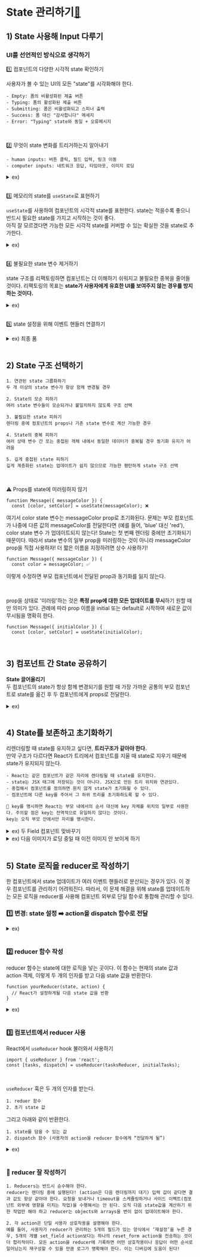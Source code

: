 # State 관리하기[🔗](https://ko.react.dev/learn/managing-state)

## 1) State 사용해 Input 다루기

### UI를 선언적인 방식으로 생각하기

1️⃣ 컴포넌트의 다양한 시각적 state 확인하기

사용자가 볼 수 있는 UI의 모든 "state"를 시각화해야 한다.

```
- Empty: 폼의 비활성화된 제출 버튼
- Typing: 폼의 활성화된 제출 버튼
- Submitting: 폼은 비활성화되고 스피너 출력
- Success: 폼 대신 "감사합니다" 메세지
- Error: "Typing" state와 동일 + 오류메시지
```

<br/>

2️⃣ 무엇이 state 변화를 트리거하는지 알아내기

```
- human inputs: 버튼 클릭, 필드 입력, 링크 이동
- computer inputs: 네트워크 응답, 타임아웃, 이미지 로딩
```

<details><summary>ex)</summary>

- 텍스트 인풋을 변경하면(human) 텍스트 상자가 비었는지 여부에 따라 state를 Empty에서 Typing으로 또는 그 반대로 변경

- 제출 버튼을 클릭하면(human) Submitting state를 변경

- 네트워크 응답이 성공적으로 오면(computer) Success state를 변경

- 네트워크 요청이 실패하면(computer) 해당하는 오류 메세지와 함께 Error State를 변경

</details>

<br/>

3️⃣ 메모리의 state를 `useState`로 표현하기

`useState`를 사용하여 컴포넌트의 시각적 state를 표현한다. state는 적을수록 좋으니 반드시 필요한 state를 가지고 시작하는 것이 좋다.  
아직 잘 모르겠다면 가능한 모든 시각적 state를 커버할 수 있는 확실한 것을 state로 추가한다.

<details><summary>ex)</summary>

```
const [isEmpty, setIsEmpty] = useState(true);
const [isTyping, setIsTyping] = useState(false);
const [isSubmitting, setIsSubmitting] = useState(false);
const [isSuccess, setIsSuccess] = useState(false);
const [isError, setIsError] = useState(false);
```

</details>

<br/>

4️⃣ 불필요한 state 변수 제거하기

state 구조를 리팩토링하면 컴포넌트는 더 이해하기 쉬워지고 불필요한 중복을 줄어들 것이다. 리팩토링의 목표는 <b>state가 사용자에게 유효한 UI를 보여주지 않는 경우를 방지하는 것이다.</b>

<details><summary>ex)</summary>

1.state가 역설을 일으키지는 않나요?

예를 들면 isTyping과 isSubmitting이 동시에 true일 수는 없다. 이러한 역설은 보통 state가 충분히 제한되지 않았음을 의미한다. 여기에는 두 boolean에 대한 네 가지 조합이 있지만 오직 유효한 state는 세 개뿐이다. 이러한 “불가능한” state를 제거하기 위해 세 가지 값 'typing', 'submitting', 'success'을 하나의 status로 합칠 수 있다.

2.다른 state 변수에 이미 같은 정보가 담겨있진 않나요?

isEmpty와 isTyping은 동시에 true가 될 수 없다. 이를 각각의 state 변수로 분리하면 싱크가 맞지 않거나 버그가 발생할 위험이 있다. 이 경우에는 isEmpty를 지우고 answer.length === 0으로 체크할 수 있다.

3.다른 변수를 뒤집었을 때 같은 정보를 얻을 수 있진 않나요?

isError는 error !== null로도 대신 확인할 수 있기 때문에 필요하지 않다.

📌 위 정리 과정을 거친 후의 변수들

```
const [answer, setAnswer] = useState('');
const [error, setError] = useState(null);
const [status, setStatus] = useState('typing'); // 'typing', 'submitting', or 'success'
```

</details>

<br/>

5️⃣ state 설정을 위해 이벤트 핸들러 연결하기

<details><summary>ex) 최종 폼</summary>

```
import { useState } from 'react';

export default function Form() {
  const [answer, setAnswer] = useState('');
  const [error, setError] = useState(null);
  const [status, setStatus] = useState('typing');

  if (status === 'success') {
    return <h1>That's right!</h1>
  }

  async function handleSubmit(e) {
    e.preventDefault();
    setStatus('submitting');
    try {
      await submitForm(answer);
      setStatus('success');
    } catch (err) {
      setStatus('typing');
      setError(err);
    }
  }

  function handleTextareaChange(e) {
    setAnswer(e.target.value);
  }

  return (
    <>
      <h2>City quiz</h2>
      <p>
        In which city is there a billboard that turns air into drinkable water?
      </p>
      <form onSubmit={handleSubmit}>
        <textarea
          value={answer}
          onChange={handleTextareaChange}
          disabled={status === 'submitting'}
        />
        <br />
        <button disabled={
          answer.length === 0 ||
          status === 'submitting'
        }>
          Submit
        </button>
        {error !== null &&
          <p className="Error">
            {error.message}
          </p>
        }
      </form>
    </>
  );
}

function submitForm(answer) {
  // 네트워크에 접속한다고 가정
  return new Promise((resolve, reject) => {
    setTimeout(() => {
      let shouldError = answer.toLowerCase() !== 'lima'
      if (shouldError) {
        reject(new Error('Good guess but a wrong answer. Try again!'));
      } else {
        resolve();
      }
    }, 1500);
  });
}

```

</details>

<br/>

## 2) State 구조 선택하기

```
1. 연관된 state 그룹화하기
두 개 이상의 state 변수가 항상 함께 변경될 경우
```

```
2. State의 모순 피하기
여러 state 변수들이 모순되거나 불일치하지 않도록 구조 선택
```

```
3. 불필요한 state 피하기
렌더링 중에 컴포넌트의 props나 기존 state 변수로 계산 가능한 경우
```

```
4. State의 중복 피하기
여러 상태 변수 간 또는 중첩된 객체 내에서 동일한 데이터가 중복될 경우 동기화 유지가 어려움
```

```
5. 깊게 중첩된 state 피하기
깊게 계층화된 state는 업데이트가 쉽지 않으므로 가능한 평탄하게 state 구조 선택
```

<br/>

⚠️ Props를 state에 미러링하지 않기

```
function Message({ messageColor }) {
  const [color, setColor] = useState(messageColor); ❌
```

여기서 color state 변수는 messageColor prop로 초기화된다. 문제는 부모 컴포넌트가 나중에 다른 값의 messageColor를 전달한다면 (예를 들어, 'blue' 대신 'red'), color state 변수 가 업데이트되지 않는다! State는 첫 번째 렌더링 중에만 초기화되기 때문이다.
따라서 state 변수의 일부 prop을 미러링하는 것이 아니라 messageColor prop을 직접 사용하자! 더 짧은 이름을 지정하려면 상수 사용하기!

```
function Message({ messageColor }) {
  const color = messageColor; ✅
```

이렇게 수정하면 부모 컴포넌트에서 전달된 prop과 동기화를 잃지 않는다.

<br/>

prop을 상태로 '미러링'하는 것은 <b>특정 prop에 대한 모든 업데이트를 무시</b>하기 원할 때만 의미가 있다. 관례에 따라 prop 이름을 initial 또는 default로 시작하여 새로운 값이 무시됨을 명확히 한다.

```
function Message({ initialColor }) {
  const [color, setColor] = useState(initialColor);
```

<br/>

## 3) 컴포넌트 간 State 공유하기

<b>State 끌어올리기</b>  
두 컴포넌트의 state가 항상 함께 변경되기를 원할 때 가장 가까운 공통의 부모 컴포넌트로 state를 옮긴 후 두 컴포넌트에게 props로 전달한다.

<details><summary>ex)</summary>

두 패널 중 하나의 패널만 활성화되고, 이는 부모 컴포넌트에서 제어한다.

```
import { useState } from 'react';

export default function Accordion() {
  const [activeIndex, setActiveIndex] = useState(0);
  return (
    <>
      <h2>Almaty, Kazakhstan</h2>
      <Panel
        title="About"
        isActive={activeIndex === 0}
        onShow={() => setActiveIndex(0)}
      >
        With a population of about 2 million, Almaty is Kazakhstan's largest city. From 1929 to 1997, it was its capital city.
      </Panel>
      <Panel
        title="Etymology"
        isActive={activeIndex === 1}
        onShow={() => setActiveIndex(1)}
      >
        The name comes from <span lang="kk-KZ">алма</span>, the Kazakh word for "apple" and is often translated as "full of apples". In fact, the region surrounding Almaty is thought to be the ancestral home of the apple, and the wild <i lang="la">Malus sieversii</i> is considered a likely candidate for the ancestor of the modern domestic apple.
      </Panel>
    </>
  );
}

function Panel({
  title,
  children,
  isActive,
  onShow
}) {
  return (
    <section className="panel">
      <h3>{title}</h3>
      {isActive ? (
        <p>{children}</p>
      ) : (
        <button onClick={onShow}>
          Show
        </button>
      )}
    </section>
  );
}

```

</details>

<br/>

## 4) State를 보존하고 초기화하기

리렌더링할 때 state를 유지하고 싶다면, <b>트리구조가 같아야 한다.</b>  
만약 구조가 다르다면 React가 트리에서 컴포넌트를 지울 때 state로 지우기 때문에 state가 유지되지 않는다.

```
- React는 같은 컴포넌트가 같은 자리에 렌더링될 때 state를 유지한다.
- state는 JSX 태그에 저장되는 것이 아니다. JSX으로 만든 트리 위치와 연관있다.
- 중첩해서 컴포넌트를 정의하면 원치 않게 state가 초기화될 수 있다.
- 컴포넌트에 다른 key를 주어서 그 하위 트리를 초기화하도록 할 수 있다.
```

```
📌 key를 명시하면 React는 부모 내에서의 순서 대신에 key 자체를 위치의 일부로 사용한다. 주의할 점은 key는 전역적으로 유일하지 않다는 것이다.
key는 오직 부모 안에서만 자리를 명시한다.
```

<details><summary>ex) 두 Field 컴포넌트 맞바꾸기</summary>

```
import { useState } from 'react';

export default function App() {
  const [reverse, setReverse] = useState(false);
  let checkbox = (
    <label>
      <input
        type="checkbox"
        checked={reverse}
        onChange={e => setReverse(e.target.checked)}
      />
      Reverse order
    </label>
  );
  if (reverse) {
    return (
      <>
        <Field key="lastName"✨ label="Last name" />
        <Field key="firstName"✨ label="First name" />
        {checkbox}
      </>
    );
  } else {
    return (
      <>
        <Field key="firstName"✨ label="First name" />
        <Field key="lastName"✨ label="Last name" />
        {checkbox}
      </>
    );
  }
}

function Field({ label }) {
  const [text, setText] = useState('');
  return (
    <label>
      {label}:{' '}
      <input
        type="text"
        value={text}
        placeholder={label}
        onChange={e => setText(e.target.value)}
      />
    </label>
  );
}
```

`if`와 `else`문 안의 두 `<Field>` 컴포넌트에게 key를 준다. 이로써 부모 안에서의 순서가 바뀌더라도 React에게 각 `<Field>`의 올바른 state를 어떻게 “맞출지” 알려줄 수 있다.

</details>

<details><summary>ex) 다음 이미지가 로딩 중일 때 이전 이미지 안 보이게 하기</summary>

```
import { useState } from 'react';

export default function Gallery() {
  const [index, setIndex] = useState(0);
  const hasNext = index < images.length - 1;

  function handleClick() {
    if (hasNext) {
      setIndex(index + 1);
    } else {
      setIndex(0);
    }
  }

  let image = images[index];
  return (
    <>
      <button onClick={handleClick}>
        Next
      </button>
      <h3>
        Image {index + 1} of {images.length}
      </h3>
      <img key={image.src}✨ src={image.src} />
      <p>
        {image.place}
      </p>
    </>
  );
}

let images = [{
  place: 'Penang, Malaysia',
  src: 'https://i.imgur.com/FJeJR8M.jpg'
}, {
  place: 'Lisbon, Portugal',
  src: 'https://i.imgur.com/dB2LRbj.jpg'
}, {
  place: 'Bilbao, Spain',
  src: 'https://i.imgur.com/z08o2TS.jpg'
}];
```

Next 버튼을 클릭하고 다음 이미지가 불러와지는 동안 기존 이미지가 보이면 안 된다. React가 DOM을 재사용하지 않고 새로 만들게 할 수 있는 방법은?

`<img>` 태그에 key를 준다. key가 바뀌면 React는 `<img>` DOM 노드를 새로 다시 만든다. 이미지를 불러오는 동안 이미지가 잠깐 깜박이는데 앱의 모든 이미지가 이처럼 작동하기를 원하지는 않을 것이다. 하지만 이미지와 설명이 항상 일치하도록 할 때는 일리 있는 방법이다.

</details>

<br/>

## 5) State 로직을 reducer로 작성하기

한 컴포넌트에서 state 업데이트가 여러 이벤트 핸들러로 분산되는 경우가 있다. 이 경우 컴포넌트를 관리하기 어려워진다. 따라서, 이 문제 해결을 위해 state를 업데이트하는 모든 로직을 reducer를 사용해 컴포넌트 외부로 단일 함수로 통합해 관리할 수 있다.

### 1️⃣ 변경: state 설정 ➡️ action을 dispatch 함수로 전달

<details><summary>ex)</summary>

before: state 설정

```
function handleAddTask(text) {
  setTasks([...tasks, {
    id: nextId++,
    text: text,
    done: false
  }]);
}

function handleChangeTask(task) {
  setTasks(tasks.map(t => {
    if (t.id === task.id) {
      return task;
    } else {
      return t;
    }
  }));
}

function handleDeleteTask(taskId) {
  setTasks(
    tasks.filter(t => t.id !== taskId)
  );
}
```

<br/>
after: action을 dispatch 함수로 전달

```
function handleAddTask(text) {
  dispatch({
    type: 'added',
    id: nextId++,
    text: text,
  });
}

function handleChangeTask(task) {
  dispatch({
    type: 'changed',
    task: task
  });
}

function handleDeleteTask(taskId) {
  dispatch({
    type: 'deleted',
    id: taskId
  });
}
```

`dispatch` 함수 안의 객체를 "action"이라고 한다. action 객체는 어떤 형태든 될 수 있다. 일반적으로는 발생한 일을 설명하는 문자열 type 을 넘겨주고 이외의 정보는 다른 필드에 담아서 전달하도록 작성한다. type은 컴포넌트에 따라 값이 다르며 이 예시의 경우 'added' 또는 'added_task'가 들어갈 수 있다. 무슨 일이 일어나는지 설명할 수 있는 이름이면 충분하다.

</details>

<br/>

### 2️⃣ reducer 함수 작성

reducer 함수는 state에 대한 로직을 넣는 곳이다. 이 함수는 현재의 state 값과 action 객체, 이렇게 두 개의 인자를 받고 다음 state 값을 반환한다.

```
function yourReducer(state, action) {
  // React가 설정하게될 다음 state 값을 반환
}
```

<details><summary>ex)</summary>

```
function tasksReducer(tasks, action) {
  switch (action.type) {
    case 'added': {
      return [...tasks, {
        id: action.id,
        text: action.text,
        done: false
      }];
    }
    case 'changed': {
      return tasks.map(t => {
        if (t.id === action.task.id) {
          return action.task;
        } else {
          return t;
        }
      });
    }
    case 'deleted': {
      return tasks.filter(t => t.id !== action.id);
    }
    default: {
      throw Error('Unknown action: ' + action.type);
    }
  }
}
```

reducer 함수는 state(`tasks`)를 인자로 받고 있기 때문에, 이를 컴포넌트 외부에서 선언할 수 있다. 이렇게 하면 들여쓰기 수준이 줄어들고 코드를 더 쉽게 읽을 수 있다.

</details>

<br/>

### 3️⃣ 컴포넌트에서 reducer 사용

React에서 `useReducer` hook 불러와서 사용하기

```
import { useReducer } from 'react';
const [tasks, dispatch] = useReducer(tasksReducer, initialTasks);
```

<br/>

`useReducer` 훅은 두 개의 인자를 받는다.

```
1. reduer 함수
2. 초기 state 값
```

그리고 아래와 같이 반환한다.

```
1. state를 담을 수 있는 값
2. dispatch 함수 (사용자의 action을 reducer 함수에게 “전달하게 될”)
```

<details><summary>ex)</summary>

```
import { useReducer } from 'react';
import AddTask from './AddTask.js';
import TaskList from './TaskList.js';

export default function TaskApp() {
  const [tasks, dispatch] = useReducer(
    tasksReducer,
    initialTasks
  );

  function handleAddTask(text) {
    dispatch({
      type: 'added',
      id: nextId++,
      text: text,
    });
  }

  function handleChangeTask(task) {
    dispatch({
      type: 'changed',
      task: task
    });
  }

  function handleDeleteTask(taskId) {
    dispatch({
      type: 'deleted',
      id: taskId
    });
  }

  return (
    <>
      <h1>Prague itinerary</h1>
      <AddTask
        onAddTask={handleAddTask}
      />
      <TaskList
        tasks={tasks}
        onChangeTask={handleChangeTask}
        onDeleteTask={handleDeleteTask}
      />
    </>
  );
}

function tasksReducer(tasks, action) {
  switch (action.type) {
    case 'added': {
      return [...tasks, {
        id: action.id,
        text: action.text,
        done: false
      }];
    }
    case 'changed': {
      return tasks.map(t => {
        if (t.id === action.task.id) {
          return action.task;
        } else {
          return t;
        }
      });
    }
    case 'deleted': {
      return tasks.filter(t => t.id !== action.id);
    }
    default: {
      throw Error('Unknown action: ' + action.type);
    }
  }
}

let nextId = 3;
const initialTasks = [
  { id: 0, text: 'Visit Kafka Museum', done: true },
  { id: 1, text: 'Watch a puppet show', done: false },
  { id: 2, text: 'Lennon Wall pic', done: false }
];
```

</details>

<br/>

### 📌 reducer 잘 작성하기

```
1. Reducers는 반드시 순수해야 한다.
reducer는 렌더링 중에 실행된다! (action은 다음 렌더링까지 대기) 입력 값이 같다면 결과 값도 항상 같아야 한다. 요청을 보내거나 timeout을 스케쥴링하거나 사이드 이펙트(컴포넌트 외부에 영향을 미치는 작업)을 수행해서는 안 된다. 오직 다음 state값을 계산하기 위한 작업만 해야 하고 reducer는 objects와 arrays을 변이 없이 업데이트해야 한다.

2. 각 action은 단일 사용자 상호작용을 설명해야 한다.
예를 들어, 사용자가 reducer가 관리하는 5개의 필드가 있는 양식에서 ‘재설정’을 누른 경우, 5개의 개별 set_field action보다는 하나의 reset_form action을 전송하는 것이 더 합리적이다. 모든 action을 reducer에 기록하면 어떤 상호작용이나 응답이 어떤 순서로 일어났는지 재구성할 수 있을 만큼 로그가 명확해야 한다. 이는 디버깅에 도움이 된다!
```

<br/>
